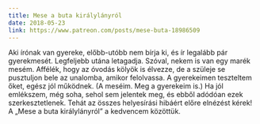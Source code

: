 ```yaml
---
title: Mese a buta királylányról
date: 2018-05-23
link: https://www.patreon.com/posts/mese-buta-18986509
---
```

Aki írónak van gyereke, előbb-utóbb nem bírja ki, és ír legalább pár gyerekmesét. Legfeljebb utána letagadja. Szóval, nekem is van egy marék mesém. Affélék, hogy az óvodás kölyök is élvezze, de a szüleje se pusztuljon bele az unalomba, amikor felolvassa. A gyerekeimen teszteltem őket, egész jól működnek. (A meséim. Meg a gyerekeim is.) Ha jól emlékszem, még soha, sehol sem jelentek meg, és ebből adódóan ezek szerkesztetlenek. Tehát az összes helyesírási hibáért előre elnézést kérek! A „Mese a buta királylányról” a kedvencem közöttük.

